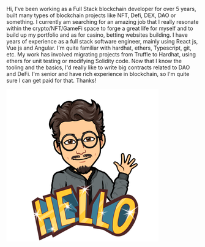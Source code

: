 
<div dir="auto">
  <p>
    Hi, I've been working as a Full Stack blockchain developer for over 5 years, built many types of blockchain projects like NFT, Defi, DEX, DAO or something. I currently am searching for an amazing job that I really resonate within the crypto/NFT/GameFi space to forge a great life for myself and to build up my portfolio and as for casino, betting websites building. I have years of experience as a full stack software engineer, mainly using React js, Vue js and Angular. I'm quite familiar with hardhat, ethers, Typescript, git, etc. My work has involved migrating projects from Truffle to Hardhat, using ethers for unit testing or modifying Solidity code. Now that I know the tooling and the basics, I'd really like to write big contracts related to DAO and DeFi. I'm senior and have rich experience in blockchain, so I'm quite sure I can get paid for that. Thanks!
  </p>
  <img src="./hello.png" />
</div>